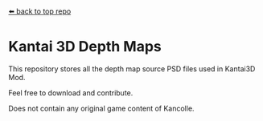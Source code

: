 [⬅️ back to top repo](https://github.com/laplamgor/kantai3d)

# Kantai 3D Depth Maps
This repository stores all the depth map source PSD files used in Kantai3D Mod.

Feel free to download and contribute.

Does not contain any original game content of Kancolle.
